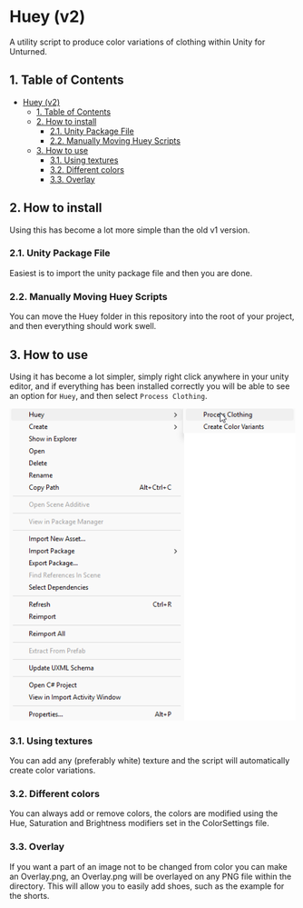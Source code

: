 # Huey (v2)

A utility script to produce color variations of clothing within Unity for Unturned.

## 1. Table of Contents

- [Huey (v2)](#huey-v2)
  - [1. Table of Contents](#1-table-of-contents)
  - [2. How to install](#2-how-to-install)
    - [2.1. Unity Package File](#21-unity-package-file)
    - [2.2. Manually Moving Huey Scripts](#22-manually-moving-huey-scripts)
  - [3. How to use](#3-how-to-use)
    - [3.1. Using textures](#31-using-textures)
    - [3.2. Different colors](#32-different-colors)
    - [3.3. Overlay](#33-overlay)

## 2. How to install

Using this has become a lot more simple than the old v1 version.

### 2.1. Unity Package File

Easiest is to import the unity package file and then you are done.

### 2.2. Manually Moving Huey Scripts

You can move the Huey folder in this repository into the root of your project, and then everything should work swell.

## 3. How to use

Using it has become a lot simpler, simply right click anywhere in your unity editor, and if everything has been installed correctly you will be able to see an option for `Huey`, and then select `Process Clothing`.

![Right click menu option showcase](image.png)

### 3.1. Using textures

You can add any (preferably white) texture and the script will automatically create color variations.

### 3.2. Different colors

You can always add or remove colors, the colors are modified using the Hue, Saturation and Brightness modifiers set in the ColorSettings file.

### 3.3. Overlay

If you want a part of an image not to be changed from color you can make an Overlay.png, an Overlay.png will be overlayed on any PNG file within the directory. This will allow you to easily add shoes, such as the example for the shorts.
